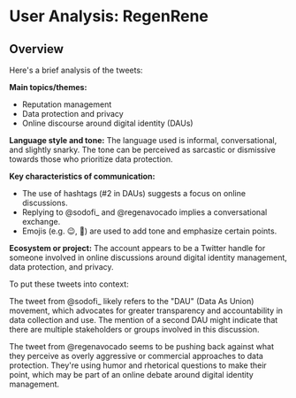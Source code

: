 # User Analysis: RegenRene

## Overview

Here's a brief analysis of the tweets:

**Main topics/themes:**

* Reputation management
* Data protection and privacy
* Online discourse around digital identity (DAUs)

**Language style and tone:**
The language used is informal, conversational, and slightly snarky. The tone can be perceived as sarcastic or dismissive towards those who prioritize data protection.

**Key characteristics of communication:**

* The use of hashtags (#2 in DAUs) suggests a focus on online discussions.
* Replying to @sodofi_ and @regenavocado implies a conversational exchange.
* Emojis (e.g. 😉, 🚫) are used to add tone and emphasize certain points.

**Ecosystem or project:**
The account appears to be a Twitter handle for someone involved in online discussions around digital identity management, data protection, and privacy.

To put these tweets into context:

The tweet from @sodofi_ likely refers to the "DAU" (Data As Union) movement, which advocates for greater transparency and accountability in data collection and use. The mention of a second DAU might indicate that there are multiple stakeholders or groups involved in this discussion.

The tweet from @regenavocado seems to be pushing back against what they perceive as overly aggressive or commercial approaches to data protection. They're using humor and rhetorical questions to make their point, which may be part of an online debate around digital identity management.